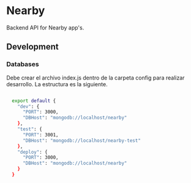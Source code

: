 # Nearby

Backend API for Nearby app's. 

## Development

### Databases

Debe crear el archivo index.js dentro de la carpeta config para realizar desarrollo. La estructura es la siguiente.
```sh

  export default {
    "dev": {
      "PORT": 3000,
      "DBHost": "mongodb://localhost/nearby"
    },
    "test": {
      "PORT": 3001,
      "DBHost": "mongodb://localhost/nearby-test"
    },
    "deploy": {
      "PORT": 3000,
      "DBHost": "mongodb://localhost/nearby"
    }
  }

```
